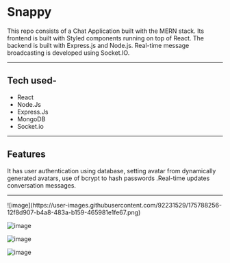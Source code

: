 # Snappy
This repo consists of a Chat Application built with the MERN stack.
Its frontend is built with Styled components running on top of React. The backend is built with Express.js and Node.js. 
Real-time message broadcasting is developed using Socket.IO.
<hr>
<h2>
  Tech used-
  </h2>
<ul>
   <li>React</li>
  <li>Node.Js</li>
   <li>Express.Js</li>
  <li>MongoDB</li>
   <li>Socket.io</li>
  </ul>
<hr>
<h2>
  Features
  </h2>
It has user authentication using database, setting avatar from dynamically generated avatars, use of bcrypt
to hash passwords .Real-time updates  conversation messages.

<hr>
![image](https://user-images.githubusercontent.com/92231529/175788256-12f8d907-b4a8-483a-b159-465981e1fe67.png)

![image](https://user-images.githubusercontent.com/92231529/175788266-fca69ce1-f99a-4dac-a68a-162b11ea2284.png)


![image](https://user-images.githubusercontent.com/92231529/175788246-457a2c26-24e0-4da6-81a8-d7b8626050c8.png)

![image](https://user-images.githubusercontent.com/92231529/175788443-7af9236d-84fd-4244-8e25-a06bedfb9303.png)
